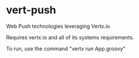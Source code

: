 vert-push
=========

Web Push technologies leveraging Vertx.io

Requires vertx.io and all of its systems requirements.

To run, use the command "vertx run App.groovy"